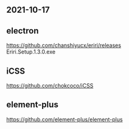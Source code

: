 ## 2021-10-17  

## electron   
https://github.com/chanshiyucx/eriri/releases  
Eriri.Setup.1.3.0.exe  

## iCSS  
https://github.com/chokcoco/iCSS  

## element-plus  
https://github.com/element-plus/element-plus   
